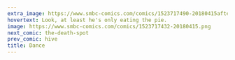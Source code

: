 ```yaml
---
extra_image: https://www.smbc-comics.com/comics/1523717490-20180415after.png
hovertext: Look, at least he's only eating the pie.
image: https://www.smbc-comics.com/comics/1523717432-20180415.png
next_comic: the-death-spot
prev_comic: hive
title: Dance
---
```


